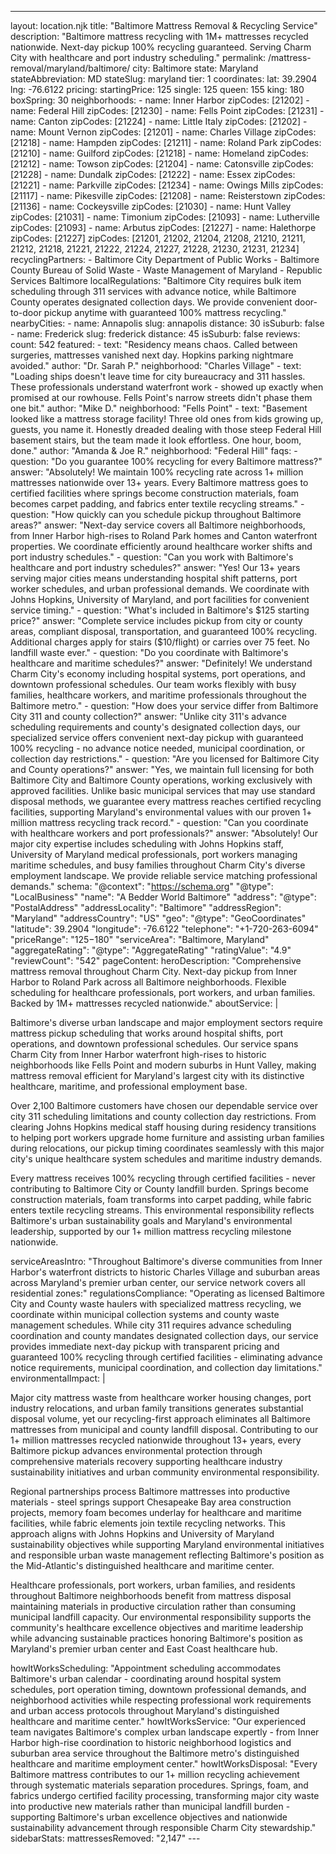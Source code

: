 ---
layout: location.njk
title: "Baltimore Mattress Removal & Recycling Service"
description: "Baltimore mattress recycling with 1M+ mattresses recycled nationwide. Next-day pickup 100% recycling guaranteed. Serving Charm City with healthcare and port industry scheduling."
permalink: /mattress-removal/maryland/baltimore/
city: Baltimore state: Maryland stateAbbreviation: MD stateSlug: maryland tier: 1 coordinates: lat: 39.2904 lng: -76.6122 pricing: startingPrice: 125 single: 125 queen: 155 king: 180 boxSpring: 30 neighborhoods: - name: Inner Harbor zipCodes: [21202] - name: Federal Hill zipCodes: [21230] - name: Fells Point zipCodes: [21231] - name: Canton zipCodes: [21224] - name: Little Italy zipCodes: [21202] - name: Mount Vernon zipCodes: [21201] - name: Charles Village zipCodes: [21218] - name: Hampden zipCodes: [21211] - name: Roland Park zipCodes: [21210] - name: Guilford zipCodes: [21218] - name: Homeland zipCodes: [21212] - name: Towson zipCodes: [21204] - name: Catonsville zipCodes: [21228] - name: Dundalk zipCodes: [21222] - name: Essex zipCodes: [21221] - name: Parkville zipCodes: [21234] - name: Owings Mills zipCodes: [21117] - name: Pikesville zipCodes: [21208] - name: Reisterstown zipCodes: [21136] - name: Cockeysville zipCodes: [21030] - name: Hunt Valley zipCodes: [21031] - name: Timonium zipCodes: [21093] - name: Lutherville zipCodes: [21093] - name: Arbutus zipCodes: [21227] - name: Halethorpe zipCodes: [21227] zipCodes: [21201, 21202, 21204, 21208, 21210, 21211, 21212, 21218, 21221, 21222, 21224, 21227, 21228, 21230, 21231, 21234] recyclingPartners: - Baltimore City Department of Public Works - Baltimore County Bureau of Solid Waste - Waste Management of Maryland - Republic Services Baltimore localRegulations: "Baltimore City requires bulk item scheduling through 311 services with advance notice, while Baltimore County operates designated collection days. We provide convenient door-to-door pickup anytime with guaranteed 100% mattress recycling." nearbyCities: - name: Annapolis slug: annapolis distance: 30 isSuburb: false - name: Frederick slug: frederick distance: 45 isSuburb: false reviews: count: 542 featured: - text: "Residency means chaos. Called between surgeries, mattresses vanished next day. Hopkins parking nightmare avoided." author: "Dr. Sarah P." neighborhood: "Charles Village" - text: "Loading ships doesn't leave time for city bureaucracy and 311 hassles. These professionals understand waterfront work - showed up exactly when promised at our rowhouse. Fells Point's narrow streets didn't phase them one bit." author: "Mike D." neighborhood: "Fells Point" - text: "Basement looked like a mattress storage facility! Three old ones from kids growing up, guests, you name it. Honestly dreaded dealing with those steep Federal Hill basement stairs, but the team made it look effortless. One hour, boom, done." author: "Amanda & Joe R." neighborhood: "Federal Hill" faqs: - question: "Do you guarantee 100% recycling for every Baltimore mattress?" answer: "Absolutely! We maintain 100% recycling rate across 1+ million mattresses nationwide over 13+ years. Every Baltimore mattress goes to certified facilities where springs become construction materials, foam becomes carpet padding, and fabrics enter textile recycling streams." - question: "How quickly can you schedule pickup throughout Baltimore areas?" answer: "Next-day service covers all Baltimore neighborhoods, from Inner Harbor high-rises to Roland Park homes and Canton waterfront properties. We coordinate efficiently around healthcare worker shifts and port industry schedules." - question: "Can you work with Baltimore's healthcare and port industry schedules?" answer: "Yes! Our 13+ years serving major cities means understanding hospital shift patterns, port worker schedules, and urban professional demands. We coordinate with Johns Hopkins, University of Maryland, and port facilities for convenient service timing." - question: "What's included in Baltimore's $125 starting price?" answer: "Complete service includes pickup from city or county areas, compliant disposal, transportation, and guaranteed 100% recycling. Additional charges apply for stairs ($10/flight) or carries over 75 feet. No landfill waste ever." - question: "Do you coordinate with Baltimore's healthcare and maritime schedules?" answer: "Definitely! We understand Charm City's economy including hospital systems, port operations, and downtown professional schedules. Our team works flexibly with busy families, healthcare workers, and maritime professionals throughout the Baltimore metro." - question: "How does your service differ from Baltimore City 311 and county collection?" answer: "Unlike city 311's advance scheduling requirements and county's designated collection days, our specialized service offers convenient next-day pickup with guaranteed 100% recycling - no advance notice needed, municipal coordination, or collection day restrictions." - question: "Are you licensed for Baltimore City and County operations?" answer: "Yes, we maintain full licensing for both Baltimore City and Baltimore County operations, working exclusively with approved facilities. Unlike basic municipal services that may use standard disposal methods, we guarantee every mattress reaches certified recycling facilities, supporting Maryland's environmental values with our proven 1+ million mattress recycling track record." - question: "Can you coordinate with healthcare workers and port professionals?" answer: "Absolutely! Our major city expertise includes scheduling with Johns Hopkins staff, University of Maryland medical professionals, port workers managing maritime schedules, and busy families throughout Charm City's diverse employment landscape. We provide reliable service matching professional demands." schema: "@context": "https://schema.org" "@type": "LocalBusiness" "name": "A Bedder World Baltimore" "address": "@type": "PostalAddress" "addressLocality": "Baltimore" "addressRegion": "Maryland" "addressCountry": "US" "geo": "@type": "GeoCoordinates" "latitude": 39.2904 "longitude": -76.6122 "telephone": "+1-720-263-6094" "priceRange": "$125-$180" "serviceArea": "Baltimore, Maryland" "aggregateRating": "@type": "AggregateRating" "ratingValue": "4.9" "reviewCount": "542" pageContent: heroDescription: "Comprehensive mattress removal throughout Charm City. Next-day pickup from Inner Harbor to Roland Park across all Baltimore neighborhoods. Flexible scheduling for healthcare professionals, port workers, and urban families. Backed by 1M+ mattresses recycled nationwide." aboutService: | <p>Baltimore's diverse urban landscape and major employment sectors require mattress pickup scheduling that works around hospital shifts, port operations, and downtown professional schedules. Our service spans Charm City from Inner Harbor waterfront high-rises to historic neighborhoods like Fells Point and modern suburbs in Hunt Valley, making mattress removal efficient for Maryland's largest city with its distinctive healthcare, maritime, and professional employment base.</p> <p>Over 2,100 Baltimore customers have chosen our dependable service over city 311 scheduling limitations and county collection day restrictions. From clearing Johns Hopkins medical staff housing during residency transitions to helping port workers upgrade home furniture and assisting urban families during relocations, our pickup timing coordinates seamlessly with this major city's unique healthcare system schedules and maritime industry demands.</p> <p>Every mattress receives 100% recycling through certified facilities - never contributing to Baltimore City or County landfill burden. Springs become construction materials, foam transforms into carpet padding, while fabric enters textile recycling streams. This environmental responsibility reflects Baltimore's urban sustainability goals and Maryland's environmental leadership, supported by our 1+ million mattress recycling milestone nationwide.</p> serviceAreasIntro: "Throughout Baltimore's diverse communities from Inner Harbor's waterfront districts to historic Charles Village and suburban areas across Maryland's premier urban center, our service network covers all residential zones:" regulationsCompliance: "Operating as licensed Baltimore City and County waste haulers with specialized mattress recycling, we coordinate within municipal collection systems and county waste management schedules. While city 311 requires advance scheduling coordination and county mandates designated collection days, our service provides immediate next-day pickup with transparent pricing and guaranteed 100% recycling through certified facilities - eliminating advance notice requirements, municipal coordination, and collection day limitations." environmentalImpact: | <p>Major city mattress waste from healthcare worker housing changes, port industry relocations, and urban family transitions generates substantial disposal volume, yet our recycling-first approach eliminates all Baltimore mattresses from municipal and county landfill disposal. Contributing to our 1+ million mattresses recycled nationwide throughout 13+ years, every Baltimore pickup advances environmental protection through comprehensive materials recovery supporting healthcare industry sustainability initiatives and urban community environmental responsibility.</p> <p>Regional partnerships process Baltimore mattresses into productive materials - steel springs support Chesapeake Bay area construction projects, memory foam becomes underlay for healthcare and maritime facilities, while fabric elements join textile recycling networks. This approach aligns with Johns Hopkins and University of Maryland sustainability objectives while supporting Maryland environmental initiatives and responsible urban waste management reflecting Baltimore's position as the Mid-Atlantic's distinguished healthcare and maritime center.</p> <p>Healthcare professionals, port workers, urban families, and residents throughout Baltimore neighborhoods benefit from mattress disposal maintaining materials in productive circulation rather than consuming municipal landfill capacity. Our environmental responsibility supports the community's healthcare excellence objectives and maritime leadership while advancing sustainable practices honoring Baltimore's position as Maryland's premier urban center and East Coast healthcare hub.</p> howItWorksScheduling: "Appointment scheduling accommodates Baltimore's urban calendar - coordinating around hospital system schedules, port operation timing, downtown professional demands, and neighborhood activities while respecting professional work requirements and urban access protocols throughout Maryland's distinguished healthcare and maritime center." howItWorksService: "Our experienced team navigates Baltimore's complex urban landscape expertly - from Inner Harbor high-rise coordination to historic neighborhood logistics and suburban area service throughout the Baltimore metro's distinguished healthcare and maritime employment center." howItWorksDisposal: "Every Baltimore mattress contributes to our 1+ million recycling achievement through systematic materials separation procedures. Springs, foam, and fabrics undergo certified facility processing, transforming major city waste into productive new materials rather than municipal landfill burden - supporting Baltimore's urban excellence objectives and nationwide sustainability advancement through responsible Charm City stewardship." sidebarStats: mattressesRemoved: "2,147" ---